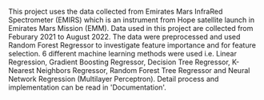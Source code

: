 This project uses the data collected from Emirates Mars InfraRed Spectrometer (EMIRS) which is an instrument from Hope satellite launch in Emirates Mars Mission (EMM). Data used in this project are collected from Feburary 2021 to August 2022.
The data were preprocessed and used Random Forest Regressor to investigate feature importance and for feature selection.
6 different machine learning methods were used i.e. Linear Regression, Gradient Boosting Regressor, Decision Tree Regressor, K-Nearest Neighbors Regressor, Random Forest Tree Regressor and Neural Network Regression (Multilayer Perceptron).
Detail process and implementation can be read in 'Documentation'.
